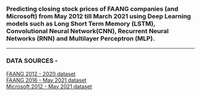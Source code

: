 ### Predicting closing stock prices of FAANG companies (and Microsoft) from May 2012 till March 2021 using Deep Learning models such as Long Short Term Memory (LSTM), Convolutional Neural Network(CNN), Recurrent Neural Networks (RNN) and Multilayer Perceptron (MLP). 

-----

### DATA SOURCES - 

<a href="https://www.kaggle.com/aayushmishra1512/faang-complete-stock-data">FAANG 2012 - 2020 dataset </a></br>
<a href="https://www.kaggle.com/specter7/amazon-amzn-historical-stock-price-data">FAANG 2016 - May 2021 dataset </a></br>
<a href="https://finance.yahoo.com/quote/MSFT/history?period1=1337299200&period2=1616716800&interval=1d&filter=history&frequency=1d&includeAdjustedClose=true">Microsoft 2012 - May 2021 dataset</a>



